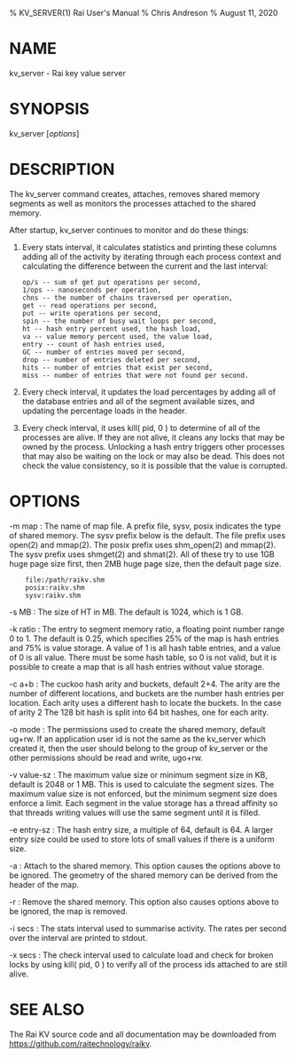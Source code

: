% KV_SERVER(1) Rai User's Manual
% Chris Andreson
% August 11, 2020

# NAME

kv_server - Rai key value server

# SYNOPSIS

kv_server [*options*]

# DESCRIPTION

The kv_server command creates, attaches, removes shared memory segments as
well as monitors the processes attached to the shared memory.

After startup, kv_server continues to monitor and do these things:

1.  Every stats interval, it calculates statistics and printing these columns
    adding all of the activity by iterating through each process context and
    calculating the difference between the current and the last interval:

        op/s -- sum of get put operations per second,
        1/ops -- nanoseconds per operation,
        chns -- the number of chains traversed per operation,
        get -- read operations per second,
        put -- write operations per second,
        spin -- the number of busy wait loops per second,
        ht -- hash entry percent used, the hash load,
        va -- value memory percent used, the value load,
        entry -- count of hash entries used,
        GC -- number of entries moved per second,
        drop -- number of entries deleted per second,
        hits -- number of entries that exist per second,
        miss -- number of entries that were not found per second.

2.  Every check interval, it updates the load percentages by adding all of the
    database entries and all of the segment available sizes, and updating the
    percentage loads in the header.

3.  Every check interval, it uses kill( pid, 0 ) to determine of all of the
    processes are alive.  If they are not alive, it cleans any locks that may
    be owned by the process.  Unlocking a hash entry triggers other processes
    that may also be waiting on the lock or may also be dead.  This does not
    check the value consistency, so it is possible that the value is corrupted.

# OPTIONS

-m map
:   The name of map file.  A prefix file, sysv, posix indicates the type of
shared memory.  The sysv prefix below is the default.  The file prefix uses
open(2) and mmap(2).   The posix prefix uses shm_open(2) and mmap(2).  The sysv
prefix uses shmget(2) and shmat(2).  All of these try to use 1GB huge page size
first, then 2MB huge page size, then the default page size.

        file:/path/raikv.shm
        posix:raikv.shm
        sysv:raikv.shm

-s MB
:   The size of HT in MB.  The default is 1024, which is 1 GB.

-k ratio
:   The entry to segment memory ratio, a floating point number range 0 to 1.
The default is 0.25, which specifies 25% of the map is hash entries and 75% is
value storage.  A value of 1 is all hash table entries, and a value of 0 is all
value.  There must be some hash table, so 0 is not valid, but it is possible to
create a map that is all hash entries without value storage.

-c a+b
:   The cuckoo hash arity and buckets, default 2+4.  The arity are the number
of different locations, and buckets are the number hash entries per location.
Each arity uses a different hash to locate the buckets.  In the case of arity 2
The 128 bit hash is split into 64 bit hashes, one for each arity.

-o mode
:   The permissions used to create the shared memory, default ug+rw.  If an
application user id is not the same as the kv_server which created it, then the
user should belong to the group of kv_server or the other permissions should be
read and write, ugo+rw.

-v value-sz
:   The maximum value size or minimum segment size in KB, default is 2048 or 1
MB.  This is used to calculate the segment sizes.  The maximum value size is
not enforced, but the minimum segment size does enforce a limit.  Each segment
in the value storage has a thread affinity so that threads writing values will
use the same segment until it is filled.

-e entry-sz
:   The hash entry size, a multiple of 64, default is 64.  A larger entry size
could be used to store lots of small values if there is a uniform size.

-a
:   Attach to the shared memory.  This option causes the options above to
be ignored.  The geometry of the shared memory can be derived from the header
of the map.

-r
:   Remove the shared memory.  This option also causes options above to be
ignored, the map is removed.

-i secs
:   The stats interval used to summarise activity.  The rates per second over
the interval are printed to stdout.

-x secs
:   The check interval used to calculate load and check for broken locks by
using kill( pid, 0 ) to verify all of the process ids attached to are still
alive.

# SEE ALSO

The Rai KV source code and all documentation may be downloaded from
<https://github.com/raitechnology/raikv>.

